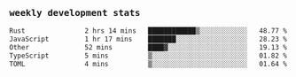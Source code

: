 <samp>
    <h3>weekly development stats</h3>
<!--START_SECTION:waka-->

```txt
Rust               2 hrs 14 mins   ████████████▒░░░░░░░░░░░░   48.77 %
JavaScript         1 hr 17 mins    ███████░░░░░░░░░░░░░░░░░░   28.23 %
Other              52 mins         ████▓░░░░░░░░░░░░░░░░░░░░   19.13 %
TypeScript         5 mins          ▒░░░░░░░░░░░░░░░░░░░░░░░░   01.82 %
TOML               4 mins          ▒░░░░░░░░░░░░░░░░░░░░░░░░   01.64 %
```

<!--END_SECTION:waka-->
</samp>
